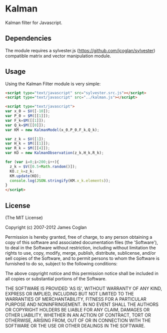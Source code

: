 # Kalman

Kalman filter for Javascript.

## Dependencies
The module requires a sylvester.js (https://github.com/jcoglan/sylvester) compatible matrix and vector manipulation module.

## Usage
Using the Kalman Filter module is very simple:

```html
<script type="text/javascript" src="sylvester.src.js"></script>
<script type="text/javascript" src="../kalman.js"></script>

<script type="text/javascript">
var x_0 = $V([-10]);
var P_0 = $M([[1]]);
var F_k=$M([[1]]);
var Q_k=$M([[0]]);
var KM = new KalmanModel(x_0,P_0,F_k,Q_k);

var z_k = $V([1]);
var H_k = $M([[1]]);
var R_k = $M([[4]]);
var KO = new KalmanObservation(z_k,H_k,R_k);

for (var i=0;i<200;i++){
  z_k = $V([0.5+Math.random()]);
  KO.z_k=z_k;
  KM.update(KO);
  console.log(JSON.stringify(KM.x_k.elements));
}
</script>
```
## License

(The MIT License)

Copyright (c) 2007-2012 James Coglan

Permission is hereby granted, free of charge, to any person obtaining a copy of
this software and associated documentation files (the 'Software'), to deal in
the Software without restriction, including without limitation the rights to use,
copy, modify, merge, publish, distribute, sublicense, and/or sell copies of the
Software, and to permit persons to whom the Software is furnished to do so,
subject to the following conditions:

The above copyright notice and this permission notice shall be included in all
copies or substantial portions of the Software.

THE SOFTWARE IS PROVIDED 'AS IS', WITHOUT WARRANTY OF ANY KIND, EXPRESS OR
IMPLIED, INCLUDING BUT NOT LIMITED TO THE WARRANTIES OF MERCHANTABILITY, FITNESS
FOR A PARTICULAR PURPOSE AND NONINFRINGEMENT. IN NO EVENT SHALL THE AUTHORS OR
COPYRIGHT HOLDERS BE LIABLE FOR ANY CLAIM, DAMAGES OR OTHER LIABILITY, WHETHER
IN AN ACTION OF CONTRACT, TORT OR OTHERWISE, ARISING FROM, OUT OF OR IN
CONNECTION WITH THE SOFTWARE OR THE USE OR OTHER DEALINGS IN THE SOFTWARE.
